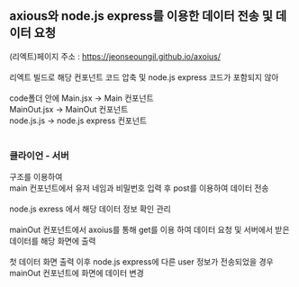 ## axious와 node.js express를 이용한 데이터 전송 및 데이터 요청 <br>

(리엑트)페이지 주소 : https://jeonseoungil.github.io/axoius/ <br>
<br>리엑트 빌드로 해당 컨포넌트 코드 압축 및 node.js express 코드가 포함되지 않아 <br><br>
code폴더 안에 
Main.jsx -> Main 컨포넌트<br>
MainOut.jsx -> MainOut 컨포넌트<br>
node.js.js -> node.js express 컨포넌트<br>
<br>
### 클라이언 - 서버 <br>
구조를 이용하여 <br>
main 컨포넌트에서 유저 네임과 비밀번호 입력 후 post를 이용하여 데이터 전송 <br>
<br>
node.js exress 에서 해당 데이터 정보 확인 관리 <br>
<br>
mainOut 컨포넌트에서 axoius를 통해 get를 이용 하여 데이터 요청 및 서버에서 받은 데이터를 해당 화면에 출력 <br>
<br>
첫 데이터 화면 출력 이후 node.js express에 다른 user 정보가 전송되었을 경우 <br>
mainOut 컨포넌트에 화면에 데이터 변경<br>


